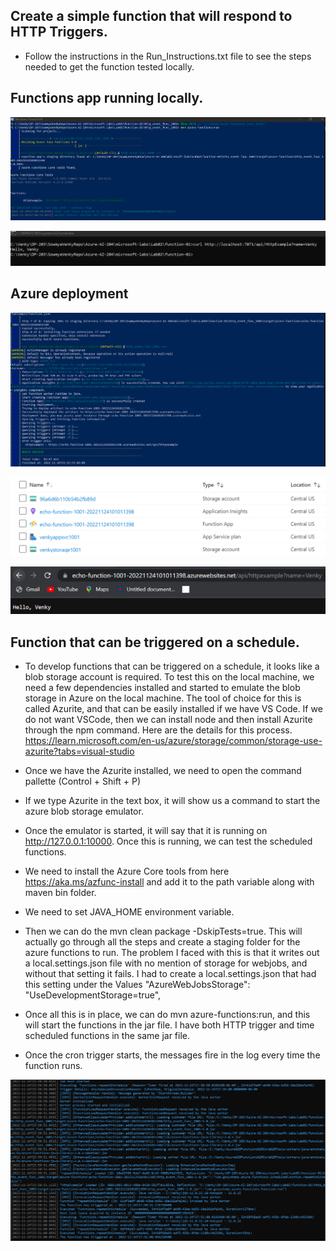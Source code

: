 ## Create a simple function that will respond to HTTP Triggers.
* Follow the instructions in the Run_Instructions.txt file to see the steps needed to get the function tested locally.

## Functions app running locally.
![Azure Functions.](../media/local_testing.png)

![Azure Functions.](../media/func_call.png)

## Azure deployment 
![Azure Functions.](../media/deploy_to_azure.png)

![Azure Functions.](../media/azure_artifacts.png)

![Azure Functions.](../media/azure_func_call.png)

## Function that can be triggered on a schedule.
* To develop functions that can be triggered on a schedule, it looks like a blob storage account is required. To test this on the local machine, we need a few dependencies installed and started to emulate the blob storage in Azure on the local machine. The tool of choice for this is called Azurite, and that can be easily installed if we have VS Code. If we do not want VSCode, then we can install node and then install Azurite through the npm command. Here are the details for this process. https://learn.microsoft.com/en-us/azure/storage/common/storage-use-azurite?tabs=visual-studio

* Once we have the Azurite installed, we need to open the command pallette (Control + Shift + P)
* If we type Azurite in the text box, it will show us a command to start the azure blob storage emulator. 
* Once the emulator is started, it will say that it is running on http://127.0.0.1:10000. Once this is running, we can test the scheduled functions. 
* We need to install the Azure Core tools from here https://aka.ms/azfunc-install and add it to the path variable along with maven bin folder. 
* We need to set JAVA_HOME environment variable. 
* Then we can do the mvn clean package -DskipTests=true. This will actually go through all the steps and create a staging folder for the azure functions to run. The problem I faced with this is that it writes out a local.settings.json file with no mention of storage for webjobs, and without that setting it fails. I had to create a local.settings.json that had this setting under the Values "AzureWebJobsStorage": "UseDevelopmentStorage=true",
* Once all this is in place, we can do mvn azure-functions:run, and this will start the functions in the jar file. I have both HTTP trigger and time scheduled functions in the same jar file. 
* Once the cron trigger starts, the messages fire in the log every time the function runs. 
 
 ![Azure Functions.](../media/scheduled_func_run.PNG)